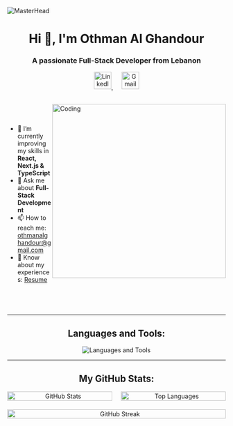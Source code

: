 ![MasterHead](https://cubettech.com/wp-content/uploads/2021/05/WEB-Full-Stack-Developer.jpg)

<h1 align="center">Hi 👋, I'm Othman Al Ghandour</h1>

<h3 align="center">A passionate Full-Stack Developer from Lebanon</h3>
<p align="center">
  <a href="https://linkedin.com/in/othman-al-ghandour-26a90024a" target="_blank">
    <img src="https://raw.githubusercontent.com/rahuldkjain/github-profile-readme-generator/master/src/images/icons/Social/linked-in-alt.svg" alt="LinkedIn" height="40" width="40" />
  </a>
  <a href="mailto:othmanalghandour@gmail.com" target="_blank">
    <img src="https://cdn.jsdelivr.net/npm/simple-icons@v3/icons/gmail.svg" style="margin-left: 20px;" alt="Gmail" height="40" width="40" />
  </a>
</p>
<br>

<img align="right" alt="Coding" width="400" src="https://mir-s3-cdn-cf.behance.net/project_modules/hd/06f21a161921919.63cd7887d0a70.gif">
<br><br>

- 🌱 I’m currently improving my skills in **React, Next.js & TypeScript**
- 💬 Ask me about **Full-Stack Development**
- 📫 How to reach me: [othmanalghandour@gmail.com](mailto:othmanalghandour@gmail.com)
- 📄 Know about my experiences: [Resume](https://drive.google.com/file/d/1aw9UV53zH2-I5QL-y4ZA0fJPbi1JtzHi/view?usp=sharing)

## <br/>

---

<h2 align="center">Languages and Tools:</h2>
<p align="center">
  <img src="https://skillicons.dev/icons?i=react,nextjs,typescript,html,css,bootstrap,github,git,vscode,figma,aws,mongodb,express,laravel,nodejs" alt="Languages and Tools" />
</p>

---

<h2 align="center">My GitHub Stats:</h2>
<div align="center" style="display: flex; flex-wrap: wrap; justify-content: center; gap: 20px; max-width: 900px; margin: auto;">
  <div style="flex: 1 1 calc(50% - 20px); max-width: 450px;">
    <img src="https://github-readme-stats.vercel.app/api?username=othmangh&show_icons=true&hide_title=false&count_private=true&hide=prs&theme=radical" alt="GitHub Stats" style="width: 100%; max-height: 300px; object-fit: contain;" />
  </div>
  <div style="flex: 1 1 calc(50% - 20px); max-width: 450px;">
    <img src="https://github-readme-stats.vercel.app/api/top-langs/?username=othmangh&layout=compact&hide_title=false&theme=radical" alt="Top Languages" style="width: 100%; max-height: 300px; object-fit: contain;" />
  </div>
  <div style="flex: 1 1 100%; max-width: 900px;">
    <img src="https://github-readme-streak-stats.herokuapp.com/?user=othmangh&theme=radical" alt="GitHub Streak" style="width: 100%; height: auto;" />
  </div>
</div>
